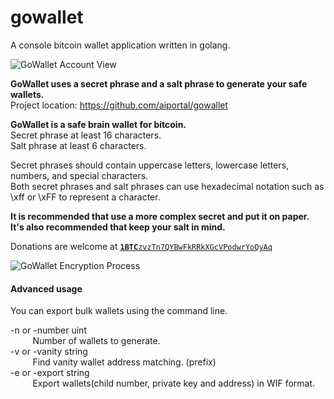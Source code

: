 # gowallet

A console bitcoin wallet application written in golang. 

![GoWallet Account View](https://raw.githubusercontent.com/aiportal/gowallet/master/_doc/account.png)

**GoWallet uses a secret phrase and a salt phrase to generate your safe wallets.**  
Project location: https://github.com/aiportal/gowallet

**GoWallet is a safe brain wallet for bitcoin.**  
  Secret phrase at least 16 characters.  
  Salt phrase at least 6 characters.  

  Secret phrases should contain uppercase letters, lowercase letters, numbers, and special characters.  
  Both secret phrases and salt phrases can use hexadecimal notation such as \xff or \xFF to represent a character.   

**It is recommended that use a more complex secret and put it on paper.**  
**It's also recommended that keep your salt in mind.**  

Donations are welcome at <code>[<b>1BTC</b>zvzTn7QYBwFkRRkXGcVPodwrYoQyAq](https://blockchain.info/address/1BTCzvzTn7QYBwFkRRkXGcVPodwrYoQyAq)</code>

![GoWallet Encryption Process](https://raw.githubusercontent.com/aiportal/gowallet/master/_doc/encryption.png)


#### Advanced usage

You can export bulk wallets using the command line.

  -n or -number uint  
    &nbsp;&nbsp;&nbsp;&nbsp;&nbsp;&nbsp;&nbsp;&nbsp;
    Number of wallets to generate.   
  -v or -vanity string  
    &nbsp;&nbsp;&nbsp;&nbsp;&nbsp;&nbsp;&nbsp;&nbsp;
    Find vanity wallet address matching. (prefix)  
  -e or -export string  
    &nbsp;&nbsp;&nbsp;&nbsp;&nbsp;&nbsp;&nbsp;&nbsp;
    Export wallets(child number, private key and address) in WIF format.
